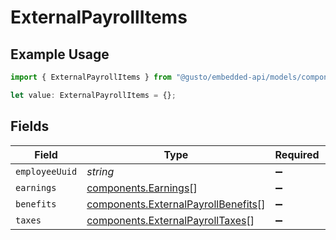 # ExternalPayrollItems

## Example Usage

```typescript
import { ExternalPayrollItems } from "@gusto/embedded-api/models/components";

let value: ExternalPayrollItems = {};
```

## Fields

| Field                                                                                      | Type                                                                                       | Required                                                                                   | Description                                                                                |
| ------------------------------------------------------------------------------------------ | ------------------------------------------------------------------------------------------ | ------------------------------------------------------------------------------------------ | ------------------------------------------------------------------------------------------ |
| `employeeUuid`                                                                             | *string*                                                                                   | :heavy_minus_sign:                                                                         | N/A                                                                                        |
| `earnings`                                                                                 | [components.Earnings](../../models/components/earnings.md)[]                               | :heavy_minus_sign:                                                                         | N/A                                                                                        |
| `benefits`                                                                                 | [components.ExternalPayrollBenefits](../../models/components/externalpayrollbenefits.md)[] | :heavy_minus_sign:                                                                         | N/A                                                                                        |
| `taxes`                                                                                    | [components.ExternalPayrollTaxes](../../models/components/externalpayrolltaxes.md)[]       | :heavy_minus_sign:                                                                         | N/A                                                                                        |